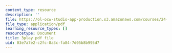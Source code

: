 ```yaml
---
content_type: resource
description: ''
file: https://ol-ocw-studio-app-production.s3.amazonaws.com/courses/24-908-creole-language-and-caribbean-identities-spring-2017/03e7a7e2c2fc8a3cfa847d05b8b995d7_KO6GiBAK7cY.pdf
file_type: application/pdf
learning_resource_types: []
resourcetype: Document
title: 3play pdf file
uid: 03e7a7e2-c2fc-8a3c-fa84-7d05b8b995d7
---
```

